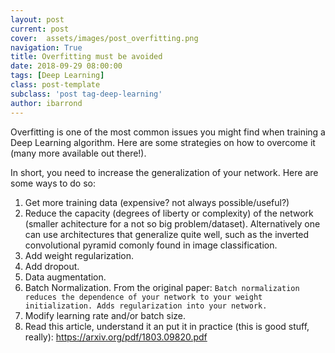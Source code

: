 ```yaml
---
layout: post
current: post
cover:  assets/images/post_overfitting.png
navigation: True
title: Overfitting must be avoided
date: 2018-09-29 08:00:00
tags: [Deep Learning]
class: post-template
subclass: 'post tag-deep-learning'
author: ibarrond
---
```


Overfitting is one of the most common issues you might find when training a Deep Learning algorithm. Here are some strategies on how to overcome it (many more available out there!).

In short, you need to increase the generalization of your network. Here are some ways to do so:

1. Get more training data (expensive? not always possible/useful?)
2. Reduce the capacity (degrees of liberty or complexity) of the network (smaller achitecture for a not so big problem/dataset). Alternatively one can use architectures that generalize quite well, such as the inverted convolutional pyramid comonly found in image classification.
3. Add weight regularization.
4. Add dropout.
5. Data augmentation.
6. Batch Normalization. From the original paper: `Batch normalization reduces the dependence of your network to your weight initialization. Adds regularization into your network.`
7. Modify learning rate and/or batch size.
8. Read this article, understand it an put it in practice (this is good stuff, really): https://arxiv.org/pdf/1803.09820.pdf
